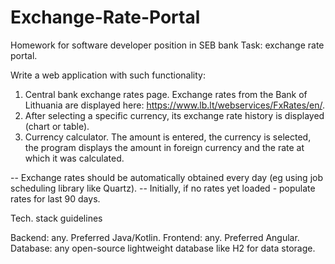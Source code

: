 # Exchange-Rate-Portal
Homework for software developer position in SEB bank
Task: exchange rate portal.
 
Write a web application with such functionality:
1. Central bank exchange rates page. Exchange rates from the Bank of Lithuania are displayed here: https://www.lb.lt/webservices/FxRates/en/.
2. After selecting a specific currency, its exchange rate history is displayed (chart or table).
3. Currency calculator. The amount is entered, the currency is selected, the program displays the amount in foreign currency and the rate at which it was calculated.
 
-- Exchange rates should be automatically obtained every day (eg using job scheduling library like Quartz).
-- Initially, if no rates yet loaded - populate rates for last 90 days.
 
Tech. stack guidelines
 
Backend: any. Preferred Java/Kotlin.
Frontend: any. Preferred Angular.
Database: any open-source lightweight database like H2 for data storage.

